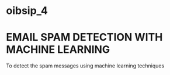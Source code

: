 # oibsip_4
<h1>EMAIL SPAM DETECTION WITH MACHINE LEARNING</h1>
<p>To detect the spam messages using machine learning techniques</p>
